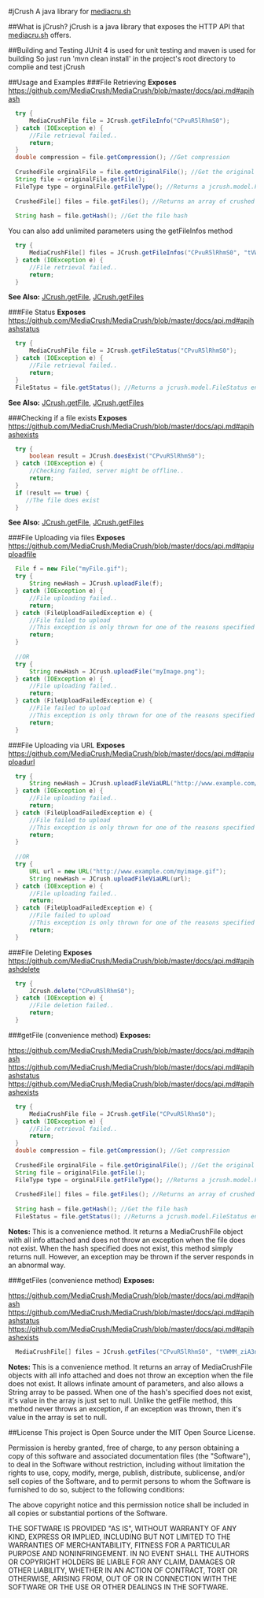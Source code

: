 #jCrush
A java library for [mediacru.sh][1]



##What is jCrush?
jCrush is a java library that exposes the HTTP API that [mediacru.sh][2] offers.


##Building and Testing
JUnit 4 is used for unit testing and maven is used for building
So just run 'mvn clean install' in the project's root directory to complie and test jCrush

##Usage and Examples
###File Retrieving
**Exposes** https://github.com/MediaCrush/MediaCrush/blob/master/docs/api.md#apihash
```java
  try {
      MediaCrushFile file = JCrush.getFileInfo("CPvuR5lRhmS0");
  } catch (IOException e) {
      //File retrieval failed..
	  return;
  }
  double compression = file.getCompression(); //Get compression
  
  CrushedFile orginalFile = file.getOriginalFile(); //Get the original file
  String file = originalFile.getFile();
  FileType type = orginalFile.getFileType(); //Returns a jcrush.model.FileType enum
  
  CrushedFile[] files = file.getFiles(); //Returns an array of crushed files
  
  String hash = file.getHash(); //Get the file hash
```

You can also add unlimited parameters using the getFileInfos method
```java
  try {
      MediaCrushFile[] files = JCrush.getFileInfos("CPvuR5lRhmS0", "tVWMM_ziA3nm", ...);
  } catch (IOException e) {
      //File retrieval failed..
	  return;
  }
```

**See Also:** [JCrush.getFile][3], [JCrush.getFiles][4]

###File Status
**Exposes** https://github.com/MediaCrush/MediaCrush/blob/master/docs/api.md#apihashstatus
```java
  try {
      MediaCrushFile file = JCrush.getFileStatus("CPvuR5lRhmS0");
  } catch (IOException e) {
      //File retrieval failed..
	  return;
  }
  FileStatus = file.getStatus(); //Returns a jcrush.model.FileStatus enum
```

**See Also:** [JCrush.getFile][3], [JCrush.getFiles][4]

###Checking if a file exists
**Exposes** https://github.com/MediaCrush/MediaCrush/blob/master/docs/api.md#apihashexists
```java
  try {
      boolean result = JCrush.doesExist("CPvuR5lRhmS0");
  } catch (IOException e) {
      //Checking failed, server might be offline..
	  return;
  }
  if (result == true) {
     //The file does exist
  }
```

**See Also:** [JCrush.getFile][3], [JCrush.getFiles][4]

###File Uploading via files
**Exposes** https://github.com/MediaCrush/MediaCrush/blob/master/docs/api.md#apiuploadfile
```java
  File f = new File("myFile.gif");
  try {
      String newHash = JCrush.uploadFile(f);
  } catch (IOException e) {
      //File uploading failed..
	  return;
  } catch (FileUploadFailedException e) {
      //File failed to upload
      //This exception is only thrown for one of the reasons specified in the API documentation
      return;
  }
  
  //OR
  try {
      String newHash = JCrush.uploadFile("myImage.png");
  } catch (IOException e) {
      //File uploading failed..
	  return;
  } catch (FileUploadFailedException e) {
      //File failed to upload
      //This exception is only thrown for one of the reasons specified in the API documentation
      return;
  }
```

###File Uploading via URL
**Exposes** https://github.com/MediaCrush/MediaCrush/blob/master/docs/api.md#apiuploadurl
```java
  try {
      String newHash = JCrush.uploadFileViaURL("http://www.example.com/myimage.gif");
  } catch (IOException e) {
      //File uploading failed..
	  return;
  } catch (FileUploadFailedException e) {
      //File failed to upload
      //This exception is only thrown for one of the reasons specified in the API documentation
      return;
  }
  
  //OR
  try {
      URL url = new URL("http://www.example.com/myimage.gif");
      String newHash = JCrush.uploadFileViaURL(url);
  } catch (IOException e) {
      //File uploading failed..
	  return;
  } catch (FileUploadFailedException e) {
      //File failed to upload
      //This exception is only thrown for one of the reasons specified in the API documentation
      return;
  }
```

###File Deleting
**Exposes** https://github.com/MediaCrush/MediaCrush/blob/master/docs/api.md#apihashdelete
```java
  try {
      JCrush.delete("CPvuR5lRhmS0");
  } catch (IOException e) {
      //File deletion failed..
	  return;
  }
```

###getFile (convenience method)
**Exposes:**

https://github.com/MediaCrush/MediaCrush/blob/master/docs/api.md#apihash
https://github.com/MediaCrush/MediaCrush/blob/master/docs/api.md#apihashstatus
https://github.com/MediaCrush/MediaCrush/blob/master/docs/api.md#apihashexists
```java
  try {
      MediaCrushFile file = JCrush.getFile("CPvuR5lRhmS0");
  } catch (IOException e) {
      //File retrieval failed..
	  return;
  }
  double compression = file.getCompression(); //Get compression
  
  CrushedFile orginalFile = file.getOriginalFile(); //Get the original file
  String file = originalFile.getFile();
  FileType type = orginalFile.getFileType(); //Returns a jcrush.model.FileType enum
  
  CrushedFile[] files = file.getFiles(); //Returns an array of crushed files
  
  String hash = file.getHash(); //Get the file hash
  FileStatus = file.getStatus(); //Returns a jcrush.model.FileStatus enum
```

**Notes:** This is a convenience method. It returns a MediaCrushFile object with all info attached and does not throw an exception 
when the file does not exist. When the hash specified does not exist, this method simply returns null. However, an exception
may be thrown if the server responds in an abnormal way.

###getFiles (convenience method)
**Exposes:**

https://github.com/MediaCrush/MediaCrush/blob/master/docs/api.md#apihash
https://github.com/MediaCrush/MediaCrush/blob/master/docs/api.md#apihashstatus
https://github.com/MediaCrush/MediaCrush/blob/master/docs/api.md#apihashexists
```java
  MediaCrushFile[] files = JCrush.getFiles("CPvuR5lRhmS0", "tVWMM_ziA3nm", ...);
```

**Notes:** This is a convenience method. It returns an array of MediaCrushFile objects with all info attached and does not throw an exception 
when the file does not exist. It allows infinate amount of parameters, and also allows a String array to be passed. 
When one of the hash's specified does not exist, it's value in the array is just set to null. Unlike the getFile method, this method never
throws an exception, if an exception was thrown, then it's value in the array is set to null.

##License
This project is Open Source under the MIT Open Source License.

Permission is hereby granted, free of charge, to any person obtaining a copy of this software and associated documentation files (the "Software"), to deal in the Software without restriction, including without limitation the rights to use, copy, modify, merge, publish, distribute, sublicense, and/or sell copies of the Software, and to permit persons to whom the Software is furnished to do so, subject to the following conditions:

The above copyright notice and this permission notice shall be included in all copies or substantial portions of the Software.

THE SOFTWARE IS PROVIDED "AS IS", WITHOUT WARRANTY OF ANY KIND, EXPRESS OR IMPLIED, INCLUDING BUT NOT LIMITED TO THE WARRANTIES OF MERCHANTABILITY, FITNESS FOR A PARTICULAR PURPOSE AND NONINFRINGEMENT. IN NO EVENT SHALL THE AUTHORS OR COPYRIGHT HOLDERS BE LIABLE FOR ANY CLAIM, DAMAGES OR OTHER LIABILITY, WHETHER IN AN ACTION OF CONTRACT, TORT OR OTHERWISE, ARISING FROM, OUT OF OR IN CONNECTION WITH THE SOFTWARE OR THE USE OR OTHER DEALINGS IN THE SOFTWARE.


[1]: https://github.com/MediaCrush/MediaCrush
[2]: https://mediacru.sh/docs/API
[3]: https://github.com/hypereddie10/jCrush#getfile-convenience-method
[4]: https://github.com/hypereddie10/jCrush#getfiles-convenience-method
